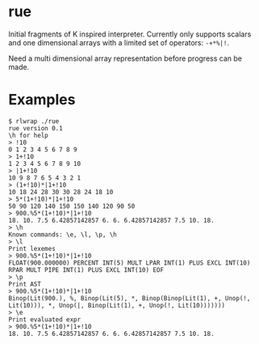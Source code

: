 rue
===

Initial fragments of K inspired interpreter. Currently only supports scalars
and one dimensional arrays with a limited set of operators: `-+*%|!`.

Need a multi dimensional array representation before progress can be made.

Examples
========

```
$ rlwrap ./rue
rue version 0.1
\h for help
> !10
0 1 2 3 4 5 6 7 8 9
> 1+!10
1 2 3 4 5 6 7 8 9 10
> |1+!10
10 9 8 7 6 5 4 3 2 1
> (1+!10)*|1+!10
10 18 24 28 30 30 28 24 18 10
> 5*(1+!10)*|1+!10
50 90 120 140 150 150 140 120 90 50
> 900.%5*(1+!10)*|1+!10
18. 10. 7.5 6.42857142857 6. 6. 6.42857142857 7.5 10. 18.
> \h
Known commands: \e, \l, \p, \h
> \l
Print lexemes
> 900.%5*(1+!10)*|1+!10
FLOAT(900.000000) PERCENT INT(5) MULT LPAR INT(1) PLUS EXCL INT(10) RPAR MULT PIPE INT(1) PLUS EXCL INT(10) EOF
> \p
Print AST
> 900.%5*(1+!10)*|1+!10
Binop(Lit(900.), %, Binop(Lit(5), *, Binop(Binop(Lit(1), +, Unop(!, Lit(10))), *, Unop(|, Binop(Lit(1), +, Unop(!, Lit(10)))))))
> \e
Print evaluated expr
> 900.%5*(1+!10)*|1+!10
18. 10. 7.5 6.42857142857 6. 6. 6.42857142857 7.5 10. 18.
```

